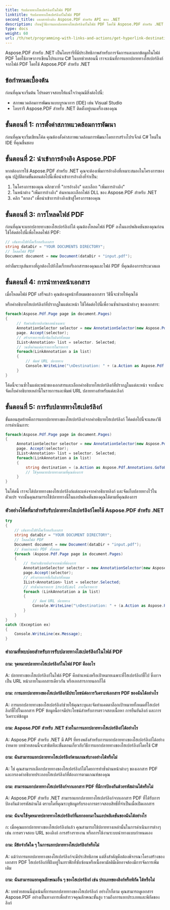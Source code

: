 ```yaml
---
title: รับปลายทางไฮเปอร์ลิงก์ในไฟล์ PDF
linktitle: รับปลายทางไฮเปอร์ลิงก์ในไฟล์ PDF
second_title: เอกสารอ้างอิง Aspose.PDF สำหรับ API ของ .NET
description: เรียนรู้วิธีการแยกปลายทางไฮเปอร์ลิงก์ในไฟล์ PDF โดยใช้ Aspose.PDF สำหรับ .NET
type: docs
weight: 60
url: /th/net/programming-with-links-and-actions/get-hyperlink-destinations/
---
```

Aspose.PDF สำหรับ .NET เป็นไลบรารีที่มีประสิทธิภาพสำหรับการจัดการและแยกข้อมูลในไฟล์ PDF โดยใช้ภาษาการเขียนโปรแกรม C# ในบทช่วยสอนนี้ เราจะเน้นที่การแยกปลายทางไฮเปอร์ลิงก์จากไฟล์ PDF โดยใช้ Aspose.PDF สำหรับ .NET

## ข้อกำหนดเบื้องต้น

ก่อนที่คุณจะเริ่มต้น โปรดตรวจสอบให้แน่ใจว่าคุณมีสิ่งต่อไปนี้:

- สภาพแวดล้อมการพัฒนาแบบบูรณาการ (IDE) เช่น Visual Studio
- ไลบรารี Aspose.PDF สำหรับ .NET ติดตั้งอยู่บนเครื่องของคุณ

## ขั้นตอนที่ 1: การตั้งค่าสภาพแวดล้อมการพัฒนา

ก่อนที่คุณจะเริ่มเขียนโค้ด คุณต้องตั้งค่าสภาพแวดล้อมการพัฒนาโดยการสร้างโปรเจ็กต์ C# ใหม่ใน IDE ที่คุณชื่นชอบ

## ขั้นตอนที่ 2: นำเข้าการอ้างอิง Aspose.PDF

หากต้องการใช้ Aspose.PDF สำหรับ .NET คุณจะต้องเพิ่มการอ้างอิงที่เหมาะสมลงในโครงการของคุณ ปฏิบัติตามขั้นตอนต่อไปนี้เพื่อนำเข้าการอ้างอิงที่จำเป็น:

1. ในโครงการของคุณ คลิกขวาที่ "การอ้างอิง" และเลือก "เพิ่มการอ้างอิง"
2. ในหน้าต่าง "เพิ่มการอ้างอิง" ค้นหาและเลือกไฟล์ DLL ของ Aspose.PDF สำหรับ .NET
3. คลิก "ตกลง" เพื่อนำเข้าการอ้างอิงเข้าสู่โครงการของคุณ

## ขั้นตอนที่ 3: การโหลดไฟล์ PDF

ก่อนที่คุณจะแยกปลายทางของไฮเปอร์ลิงก์ได้ คุณต้องโหลดไฟล์ PDF ลงในแอปพลิเคชันของคุณก่อน ใช้โค้ดต่อไปนี้เพื่อโหลดไฟล์ PDF:

```csharp
// เส้นทางไปยังไดเร็กทอรีเอกสาร
string dataDir = "YOUR DOCUMENTS DIRECTORY";
// โหลดไฟล์ PDF
Document document = new Document(dataDir + "input.pdf");
```

อย่าลืมระบุเส้นทางที่ถูกต้องไปยังไดเร็กทอรีเอกสารของคุณและไฟล์ PDF ที่คุณต้องการประมวลผล

## ขั้นตอนที่ 4: การนำทางหน้าเอกสาร

เมื่อโหลดไฟล์ PDF เสร็จแล้ว คุณต้องดูหน้าทั้งหมดของเอกสาร วิธีนี้จะช่วยให้คุณได้

หรือคำอธิบายไฮเปอร์ลิงก์ที่ปรากฏในแต่ละหน้า ใช้โค้ดต่อไปนี้เพื่อวนซ้ำผ่านหน้าต่างๆ ของเอกสาร:

```csharp
foreach(Aspose.Pdf.Page page in document.Pages)
{
     // รับคำอธิบายลิงก์ของหน้าเฉพาะ
     AnnotationSelector selector = new AnnotationSelector(new Aspose.Pdf.Annotations.LinkAnnotation(page, Aspose.Pdf.Rectangle.Trivial));
     page. Accept(selector);
     // สร้างรายการเพื่อจัดเก็บลิงก์ทั้งหมด
     IList<Annotation> list = selector. Selected;
     // วนซ้ำผ่านแต่ละรายการในรายการ
     foreach(LinkAnnotation a in list)
     {
         // พิมพ์ URL ปลายทาง
         Console.WriteLine("\nDestination: " + (a.Action as Aspose.Pdf.Annotations.GoToURIAction).URI + "\n");
     }
}
```

โค้ดนี้จะวนซ้ำในแต่ละหน้าของเอกสารและเลือกคำอธิบายไฮเปอร์ลิงก์ที่ปรากฏในแต่ละหน้า จากนั้นจะจัดเก็บคำอธิบายเหล่านี้ในรายการและพิมพ์ URL ปลายทางสำหรับแต่ละลิงก์

## ขั้นตอนที่ 5: การรับปลายทางไฮเปอร์ลิงก์

ขั้นตอนสุดท้ายคือการแยกปลายทางของไฮเปอร์ลิงก์จากคำอธิบายไฮเปอร์ลิงก์ โค้ดต่อไปนี้จะแสดงวิธีการดำเนินการ:

```csharp
foreach(Aspose.Pdf.Page page in document.Pages)
{
     AnnotationSelector selector = new AnnotationSelector(new Aspose.Pdf.Annotations.LinkAnnotation(page, Aspose.Pdf.Rectangle.Trivial));
     page. Accept(selector);
     IList<Annotation> list = selector. Selected;
     foreach(LinkAnnotation a in list)
     {
         string destination = (a.Action as Aspose.Pdf.Annotations.GoToURIAction).URI;
         // ใช้จุดหมายปลายทางตามที่คุณต้องการ
     }
}
```

ในโค้ดนี้ เราจะได้ปลายทางของไฮเปอร์ลิงก์แต่ละแห่งจากคำอธิบายลิงก์ และจัดเก็บปลายทางไว้ในตัวแปร จากนั้นคุณสามารถใช้ปลายทางนี้ในแอปพลิเคชันของคุณได้ตามที่คุณต้องการ

### ตัวอย่างโค้ดที่มาสำหรับรับปลายทางไฮเปอร์ลิงก์โดยใช้ Aspose.PDF สำหรับ .NET 
```csharp
try
{
	// เส้นทางไปยังไดเร็กทอรีเอกสาร
	string dataDir = "YOUR DOCUMENT DIRECTORY";
	// โหลดไฟล์ PDF
	Document document = new Document(dataDir + "input.pdf");
	// ข้ามผ่านหน้า PDF ทั้งหมด
	foreach (Aspose.Pdf.Page page in document.Pages)
	{
		// รับคำอธิบายลิงก์จากหน้าที่ต้องการ
		AnnotationSelector selector = new AnnotationSelector(new Aspose.Pdf.Annotations.LinkAnnotation(page, Aspose.Pdf.Rectangle.Trivial));
		page.Accept(selector);
		// สร้างรายการที่เก็บลิงก์ทั้งหมด
		IList<Annotation> list = selector.Selected;
		// ทำซ้ำผ่านรายการ invidiaul ภายในรายการ
		foreach (LinkAnnotation a in list)
		{
			// พิมพ์ URL ปลายทาง
			Console.WriteLine("\nDestination: " + (a.Action as Aspose.Pdf.Annotations.GoToURIAction).URI + "\n");
		}
	}
}
catch (Exception ex)
{
	Console.WriteLine(ex.Message);
}
```

### คำถามที่พบบ่อยสำหรับการรับปลายทางไฮเปอร์ลิงก์ในไฟล์ PDF

#### ถาม: จุดหมายปลายทางไฮเปอร์ลิงก์ในไฟล์ PDF คืออะไร

A: ปลายทางของไฮเปอร์ลิงก์ในไฟล์ PDF คือตำแหน่งหรือเป้าหมายเฉพาะที่ไฮเปอร์ลิงก์ชี้ไป ซึ่งอาจเป็น URL หน้าภายในเอกสารเดียวกัน หรือเอกสารภายนอกก็ได้

#### ถาม: การแยกปลายทางของไฮเปอร์ลิงก์มีประโยชน์ต่อการวิเคราะห์เอกสาร PDF ของฉันได้อย่างไร

A: การแยกปลายทางของไฮเปอร์ลิงก์ช่วยให้คุณระบุและจัดทำแคตตาล็อกเป้าหมายทั้งหมดที่ไฮเปอร์ลิงก์ชี้ไปในเอกสาร PDF ข้อมูลนี้อาจมีประโยชน์สำหรับการตรวจสอบเนื้อหา การยืนยันลิงก์ และการวิเคราะห์ข้อมูล

#### ถาม: Aspose.PDF สำหรับ .NET ช่วยในการแยกปลายทางไฮเปอร์ลิงก์ได้อย่างไร

A: Aspose.PDF สำหรับ .NET มี API ที่ทรงพลังสำหรับการแยกปลายทางของไฮเปอร์ลิงก์ได้อย่างง่ายดาย บทช่วยสอนนี้จะสาธิตทีละขั้นตอนเกี่ยวกับวิธีการแยกปลายทางของไฮเปอร์ลิงก์โดยใช้ C#

#### ถาม: ฉันสามารถแยกปลายทางไฮเปอร์ลิงก์ตามเกณฑ์บางอย่างได้หรือไม่

A: ใช่ คุณสามารถเลือกปลายทางของไฮเปอร์ลิงก์ได้โดยการทำซ้ำผ่านหน้าต่างๆ ของเอกสาร PDF และกรองคำอธิบายประกอบไฮเปอร์ลิงก์ที่ต้องการตามเกณฑ์ของคุณ

#### ถาม: สามารถแยกปลายทางไฮเปอร์ลิงก์จากเอกสาร PDF ที่มีการป้องกันด้วยรหัสผ่านได้หรือไม่

A: Aspose.PDF สำหรับ .NET สามารถแยกปลายทางไฮเปอร์ลิงก์จากเอกสาร PDF ที่ได้รับการป้องกันด้วยรหัสผ่านได้ ตราบใดที่คุณระบุข้อมูลรับรองการตรวจสอบสิทธิ์ที่จำเป็นเมื่อเปิดเอกสาร

#### ถาม: ฉันจะใช้จุดหมายปลายทางไฮเปอร์ลิงก์ที่แยกออกมาในแอปพลิเคชันของฉันได้อย่างไร

ก: เมื่อคุณแยกปลายทางของไฮเปอร์ลิงก์แล้ว คุณสามารถใช้ปลายทางเหล่านั้นในการดำเนินการต่างๆ เช่น การตรวจสอบ URL ของลิงก์ การสร้างรายงาน หรือการใช้งานระบบนำทางแบบกำหนดเอง

#### ถาม: มีข้อจำกัดใด ๆ ในการแยกปลายทางไฮเปอร์ลิงก์หรือไม่

A: แม้ว่าการแยกปลายทางของไฮเปอร์ลิงก์จะมีประสิทธิภาพ แต่สิ่งสำคัญคือต้องพิจารณาโครงสร้างของเอกสาร PDF ไฮเปอร์ลิงก์ที่ฝังอยู่ในกราฟิกที่ซับซ้อนหรือเนื้อหามัลติมีเดียอาจต้องมีการจัดการเพิ่มเติม

#### ถาม: ฉันสามารถแยกคุณลักษณะอื่น ๆ ของไฮเปอร์ลิงก์ เช่น ประเภทของลิงก์หรือพิกัด ได้หรือไม่

A: บทช่วยสอนนี้มุ่งเน้นที่การแยกปลายทางของไฮเปอร์ลิงก์ อย่างไรก็ตาม คุณสามารถดูเอกสาร Aspose.PDF อย่างเป็นทางการเพื่อสำรวจคุณลักษณะขั้นสูง รวมถึงการแยกประเภทและพิกัดของลิงก์